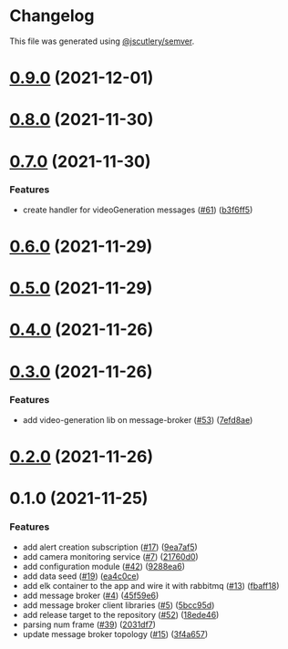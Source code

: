 # Changelog

This file was generated using
[@jscutlery/semver](https://github.com/jscutlery/semver).

# [0.9.0](https://github.com/tractr/cali/compare/v0.8.0...v0.9.0) (2021-12-01)



# [0.8.0](https://github.com/tractr/cali/compare/v0.7.0...v0.8.0) (2021-11-30)



# [0.7.0](https://github.com/tractr/cali/compare/v0.6.0...v0.7.0) (2021-11-30)


### Features

* create handler for videoGeneration messages ([#61](https://github.com/tractr/cali/issues/61)) ([b3f6ff5](https://github.com/tractr/cali/commit/b3f6ff59a9d9462f7eaead3a4e3c598ea8b50679))



# [0.6.0](https://github.com/tractr/cali/compare/v0.5.0...v0.6.0) (2021-11-29)

# [0.5.0](https://github.com/tractr/cali/compare/v0.4.0...v0.5.0) (2021-11-29)

# [0.4.0](https://github.com/tractr/cali/compare/v0.3.0...v0.4.0) (2021-11-26)

# [0.3.0](https://github.com/tractr/cali/compare/v0.2.0...v0.3.0) (2021-11-26)

### Features

- add video-generation lib on message-broker
  ([#53](https://github.com/tractr/cali/issues/53))
  ([7efd8ae](https://github.com/tractr/cali/commit/7efd8ae853f169d3f000e5af1a874ea54476cca1))

# [0.2.0](https://github.com/tractr/cali/compare/v0.1.0...v0.2.0) (2021-11-26)

# 0.1.0 (2021-11-25)

### Features

- add alert creation subscription
  ([#17](https://github.com/tractr/cali/issues/17))
  ([9ea7af5](https://github.com/tractr/cali/commit/9ea7af591baf7de794deb3aa4718f65a7a1587ba))
- add camera monitoring service ([#7](https://github.com/tractr/cali/issues/7))
  ([21760d0](https://github.com/tractr/cali/commit/21760d087aec08b52e0f22b855d7fd7dfe6e4d56))
- add configuration module ([#42](https://github.com/tractr/cali/issues/42))
  ([9288ea6](https://github.com/tractr/cali/commit/9288ea6e613f971b52b8a6b7e7951c674ebf601c))
- add data seed ([#19](https://github.com/tractr/cali/issues/19))
  ([ea4c0ce](https://github.com/tractr/cali/commit/ea4c0ceb07615edd6941f150db304d54a70f35cf))
- add elk container to the app and wire it with rabbitmq
  ([#13](https://github.com/tractr/cali/issues/13))
  ([fbaff18](https://github.com/tractr/cali/commit/fbaff186883da301b5544b4ff8b0c3e6a50af926))
- add message broker ([#4](https://github.com/tractr/cali/issues/4))
  ([45f59e6](https://github.com/tractr/cali/commit/45f59e631d02d7be59957314a3999788811cba0e))
- add message broker client libraries
  ([#5](https://github.com/tractr/cali/issues/5))
  ([5bcc95d](https://github.com/tractr/cali/commit/5bcc95dee1c0ef58f70479ed2512c1a9e33cd52a))
- add release target to the repository
  ([#52](https://github.com/tractr/cali/issues/52))
  ([18ede46](https://github.com/tractr/cali/commit/18ede46953a8fa6b6ee44a8594741340209ae25a))
- parsing num frame ([#39](https://github.com/tractr/cali/issues/39))
  ([2031df7](https://github.com/tractr/cali/commit/2031df77bd6e618d2174ce413aa2b6b5bdc472a7))
- update message broker topology
  ([#15](https://github.com/tractr/cali/issues/15))
  ([3f4a657](https://github.com/tractr/cali/commit/3f4a657033cc51b17901f8677e4134b4b0821a48))
